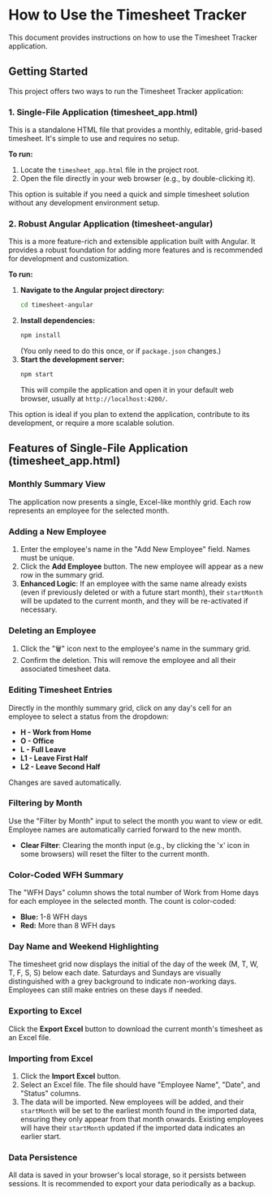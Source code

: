# How to Use the Timesheet Tracker

This document provides instructions on how to use the Timesheet Tracker application.

## Getting Started

This project offers two ways to run the Timesheet Tracker application:

### 1. Single-File Application (timesheet_app.html)

This is a standalone HTML file that provides a monthly, editable, grid-based timesheet. It's simple to use and requires no setup.

**To run:**

1.  Locate the `timesheet_app.html` file in the project root.
2.  Open the file directly in your web browser (e.g., by double-clicking it).

This option is suitable if you need a quick and simple timesheet solution without any development environment setup.

### 2. Robust Angular Application (timesheet-angular)

This is a more feature-rich and extensible application built with Angular. It provides a robust foundation for adding more features and is recommended for development and customization.

**To run:**

1.  **Navigate to the Angular project directory:**
    ```bash
    cd timesheet-angular
    ```
2.  **Install dependencies:**
    ```bash
    npm install
    ```
    (You only need to do this once, or if `package.json` changes.)
3.  **Start the development server:**
    ```bash
    npm start
    ```
    This will compile the application and open it in your default web browser, usually at `http://localhost:4200/`.

This option is ideal if you plan to extend the application, contribute to its development, or require a more scalable solution.

## Features of Single-File Application (timesheet_app.html)


### Monthly Summary View

The application now presents a single, Excel-like monthly grid. Each row represents an employee for the selected month.

### Adding a New Employee

1.  Enter the employee's name in the "Add New Employee" field. Names must be unique.
2.  Click the **Add Employee** button. The new employee will appear as a new row in the summary grid.
3.  **Enhanced Logic**: If an employee with the same name already exists (even if previously deleted or with a future start month), their `startMonth` will be updated to the current month, and they will be re-activated if necessary.

### Deleting an Employee

1.  Click the "🗑️" icon next to the employee's name in the summary grid.
2.  Confirm the deletion. This will remove the employee and all their associated timesheet data.

### Editing Timesheet Entries

Directly in the monthly summary grid, click on any day's cell for an employee to select a status from the dropdown:
*   **H - Work from Home**
*   **O - Office**
*   **L - Full Leave**
*   **L1 - Leave First Half**
*   **L2 - Leave Second Half**

Changes are saved automatically.

### Filtering by Month

Use the "Filter by Month" input to select the month you want to view or edit. Employee names are automatically carried forward to the new month.
*   **Clear Filter**: Clearing the month input (e.g., by clicking the 'x' icon in some browsers) will reset the filter to the current month.

### Color-Coded WFH Summary

The "WFH Days" column shows the total number of Work from Home days for each employee in the selected month. The count is color-coded:
*   **Blue:** 1-8 WFH days
*   **Red:** More than 8 WFH days

### Day Name and Weekend Highlighting

The timesheet grid now displays the initial of the day of the week (M, T, W, T, F, S, S) below each date. Saturdays and Sundays are visually distinguished with a grey background to indicate non-working days. Employees can still make entries on these days if needed.

### Exporting to Excel

Click the **Export Excel** button to download the current month's timesheet as an Excel file.

### Importing from Excel

1.  Click the **Import Excel** button.
2.  Select an Excel file. The file should have "Employee Name", "Date", and "Status" columns.
3.  The data will be imported. New employees will be added, and their `startMonth` will be set to the earliest month found in the imported data, ensuring they only appear from that month onwards. Existing employees will have their `startMonth` updated if the imported data indicates an earlier start.

### Data Persistence

All data is saved in your browser's local storage, so it persists between sessions. It is recommended to export your data periodically as a backup.